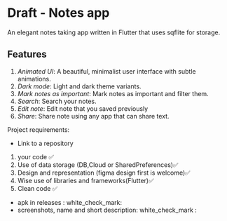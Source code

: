 # Draft - Notes app

An elegant notes taking app written in Flutter that uses sqflite for storage.

## Features
1. *Animated UI*: A beautiful, minimalist user interface with subtle animations.
2. *Dark mode*: Light and dark theme variants.
3. *Mark notes as important*: Mark notes as important and filter them.
4. *Search*: Search your notes.
5. *Edit note*: Edit note that you saved previously
6. *Share*: Share note using any app that can share text.


 Project requirements:
* Link to a repository

1) your code :white_check_mark:
2) Use of data storage (DB,Cloud or SharedPreferences):white_check_mark: 
3) Design and representation (figma design first is welcome):white_check_mark:
4) Wise use of libraries and frameworks(Flutter):white_check_mark: 
5) Clean code :white_check_mark:
* apk in releases : white_check_mark:
* screenshots, name and short description: white_check_mark :<br />
